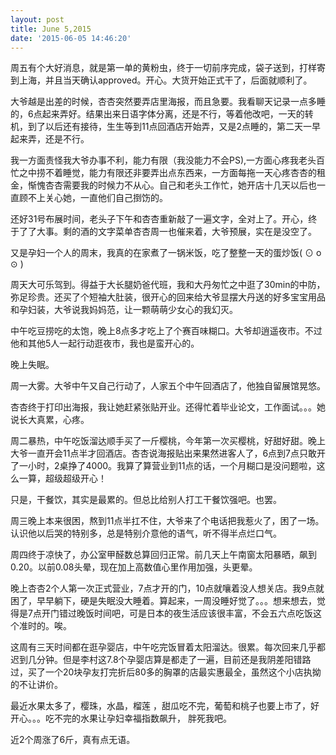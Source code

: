 ```yaml
---
layout: post
title: June 5,2015
date: '2015-06-05 14:46:20'
---
```



周五有个大好消息，就是第一单的黄粉虫，终于一切前序完成，袋子送到，打样寄到上海，并且当天确认approved。开心。大货开始正式干了，后面就顺利了。

大爷越是出差的时候，杏杏突然要弄店里海报，而且急要。我看聊天记录一点多睡的，6点起来弄好。结果出来日语字体分离，还是不行，等着他改吧，一天的转机，到了以后还有接待，生生等到11点回酒店开始弄，又是2点睡的，第二天一早起来弄，还是不行。

我一方面责怪我大爷办事不利，能力有限（我没能力不会PS),一方面心疼我老头百忙之中捞不着睡觉，能力有限还非要弄出点东西来，一方面每拖一天心疼杏杏的租金，惭愧杏杏需要我的时候力不从心。自己和老头工作忙，她开店十几天以后也一直顾不上关心她，一直他们自己捯饬的。

还好31号布展时间，老头子下午和杏杏重新敲了一遍文字，全对上了。开心，终于了了大事。剩的酒的文字菜单杏杏周一也催来着，大爷预展，实在是没空了。

又是孕妇一个人的周末，我真的在家煮了一锅米饭，吃了整整一天的蛋炒饭( ⊙ o ⊙ )

周天大可乐驾到。得益于大长腿奶爸代班，我和大丹匆忙之中逛了30min的中防，弥足珍贵。还买了个短袖大肚装，很开心的回来给大爷显摆大丹送的好多宝宝用品和孕妇装，大爷说我妈妈范，让一颗萌萌少女心的我幻灭。

中午吃豆捞吃的太饱，晚上8点多才吃上了个赛百味糊口。大爷却逍遥夜市。不过他和其他5人一起行动逛夜市，我也是蛮开心的。

晚上失眠。

周一大雾。大爷中午又自己行动了，人家五个中午回酒店了，他独自留展馆晃悠。

杏杏终于打印出海报，我让她赶紧张贴开业。还得忙着毕业论文，工作面试。。。她说长大真累，心疼。

周二暴热，中午吃饭溜达顺手买了一斤樱桃，今年第一次买樱桃，好甜好甜。晚上大爷一直开会11点半才回酒店。杏杏说海报贴出来果然进客人了，6点到7点只敢开了一小时，2桌挣了4000。我算了算营业到11点的话，一个月糊口是没问题啦，这么一算，超级超级开心！

只是，干餐饮，其实是最累的。但总比给别人打工干餐饮强吧。也罢。

周三晚上本来很困，熬到11点半扛不住，大爷来了个电话把我惹火了，困了一场。认识他以后哭的特别多，总是特别介意他的语气，听不得半点烂口气。

周四终于凉快了，办公室甲醛数总算回归正常。前几天上午南窗太阳暴晒，飙到0.20。以前0.08头晕，现在加上高数值心里作用加强，头更晕。

晚上杏杏2个人第一次正式营业，7点才开的门，10点就嚷着没人想关店。我9点就困了，早早躺下，硬是失眠没大睡着。算起来，一周没睡好觉了。。。想来想去，觉得是7点开门错过晚饭时间吧，可是日本的夜生活应该很丰富，不会五六点吃饭这个准时的。唉。

这周有三天时间都在逛孕婴店，中午吃完饭冒着太阳溜达。很累。每次回来几乎都迟到几分钟。但是李村这7.8个孕婴店算是都走了一遍，目前还是我阴差阳错路过，买了一个20块孕友打完折后80多的胸罩的店最实惠最全，虽然这个小店执拗的不让讲价。

最近水果太多了，樱珠，水晶，榴莲 ，甜瓜吃不完，葡萄和桃子也要上市了，好开心。。。吃不完的水果让孕妇幸福指数飙升， 胖死我吧。

近2个周涨了6斤，真有点无语。

 


